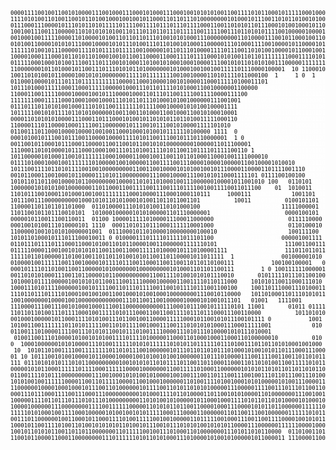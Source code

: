 <font size="-3">
<pre><font color="black">0000111100100110010100001110010001110001010001110001001010101001100111101011000101111100010001100111000010101111011101000100000010</font><br><font color="black">1111010100110100110010110100100010010010110001101101110100000000101000101110011010110100101001010010110000111011001000000101100010</font><br><font color="black">0111000111000010111010110101111101111001111011101110111100011001101010110111000101001000101100011110011110000011100101001110100010</font><br><font color="black">1001001110011100000110101010101001101110110110111011111001111100111011010101111001000001000010000100100011011001100100011011000000</font><br><font color="black">0010001001111100001101000010100110110110111010010101000111000000000110100001110010110001001100010010111011010111100001101111111101</font><br><font color="black">0101001100001010101110001000010101110100111011010010100011000001110100011110010000101100001011010011111011011110010101110100100110</font><br><font color="black">1111110100101110000011110101111011111001000001011011101000011110111001101010010000101100010010010100100000001101011000100011110000</font><br><font color="black">1000010001110001011010110100010010110011000011000111101111000101010011011011111111000111101010010110111101111001100000101111101110</font><br><font color="black">0111110001000101001110011101110010100011010010100010001000011100101011010101001110000011111111111101011001011100010001110011100010</font><br><font color="black">110000000101101000101100111011101010110100000001010001001001001111101110000100001</font><font color="white">11</font><font color="black">10</font><font color="white">0</font><font color="black">11000101000010011111110100000001010101001001</font><br><font color="black">1001101010010110000100101010000000111110111111110010010000110101111011000100</font><font color="white">01</font><font color="black">1</font><font color="white">00000</font><font color="black">1</font><font color="white">0</font><font color="black">0</font><font color="white">00</font><font color="black">1</font><font color="white">010</font><font color="black">0010000100010010110111100010011101001</font><br><font color="black">0110001000010111011101111111111100001100010000100101000011000111110100011101</font><font color="white">0110101001101011110</font><font color="black">01101010000111101110011011101000111</font><br><font color="black">1011101000111110001100011111000001000111011011110101000110010000001100000</font><font color="white">1000010101011001100100100</font><font color="black">00100010011010100000110111110011</font><br><font color="black">1100011001111100001000010010111000010001101110110011110011110000111100</font><font color="white">100101001011101011011100011010</font><font color="black">000101010011110000111111011101</font><br><font color="black">11111110001111100010001000100011101011011101000101001000000111001001</font><font color="white">0100110010110101110100001011000111</font><font color="black">1110110101001000110110111110</font><br><font color="black">0111011101101010010001110101100111111101111000100001010100100001111</font><font color="white">011111010001110001100111000001110000</font><font color="black">110001010010100100010010010</font><br><font color="black">1011111001010111101101010000001001100110100011001000110010100010001</font><font color="white">0011111100100110110111010111100010010</font><font color="black">11111101110011101011001001</font><br><font color="black">0000110101010100001110001101110001010010110101011011010011111000110</font><font color="white">01000011000101001000001110100010001001</font><font color="black">0011111000110111100000010</font><br><font color="black">11000011101100001000111100110000001011100101110010100001111101010</font><font color="white">10010010001001011011000011110101011111100</font><font color="black">000000111010110100001011</font><br><font color="black">01100111011000100001000010010011000100010100101111110100000</font><font color="white">0</font><font color="black">1111</font><font color="white">11</font><font color="black">0</font><font color="white">1101010111011011101011001101100010000010</font><font color="black">10010010111010100001111</font><br><font color="black">0001010010111001011100110000100001111010110011100101110110000001</font><font color="white">10</font><font color="black">1</font><font color="white">1</font><font color="black">0</font><font color="white">00101100110000001111010000110111001011</font><font color="black">00000100000110100111001</font><br><font color="black">00110010110001011100011000011001100101100101010000000010000011011100001</font><font color="white">1000101101011010011110010010010101010</font><font color="black">0101110100111010010011</font><br><font color="black">1110001101010000101110001000100111011010011110101100110111101111100110</font><font color="white">0</font><font color="black">1</font><font color="white">000110000110011101101110110110000111</font><font color="black">0100000111000110000000</font><br><font color="black">1011000001010001100101111111000100001100010011001101101000110001001111000010</font><font color="white">01000000010110100110101001001111</font><font color="black">1001111111111101100101</font><br><font color="black">011110100010001001111111010000010010000011001111001110000100001000001100100001010010</font><font color="white">010101110011110100101010</font><font color="black">0010110100101100110010</font><br><font color="black">101110011110110101111001001000000000110011001000010101001001011100001100001101111001110</font><font color="white">0110100010</font><font color="black">111010101000110100011000010101101</font><br><font color="black">0010110001100100010110000111010110000000011100010000111001010110001111101</font><font color="white">1</font><font color="black">0111100100100</font><font color="white">10101000</font><font color="black">10100010100100011100010000001101010</font><br><font color="black">101011011011001000010110000000010000110101101000100111000000100001011001010</font><font color="white">1</font><font color="black">100</font><font color="white">001</font><font color="black">0110101</font><font color="white">011101</font><font color="black">0001111101</font><font color="white">001</font><font color="black">1000000011111011110110</font><br><font color="black">10000001010101001000000011011000110011110011100111011110010011110011011100</font><font color="white">1000</font><font color="black">01</font><font color="white">01</font><font color="black">1010011</font><font color="white">011100</font><font color="black">010100</font><font color="white">01</font><font color="black">101</font><font color="white">11</font><font color="black">1101011101011110000110</font><br><font color="black">11010111001000110100010010011111111000100001110001000110111</font><font color="white">11001</font><font color="black">1000111</font><font color="white">001001101011</font><font color="black">1001101</font><font color="white">10101</font><font color="black">011010</font><font color="white">1001</font><font color="black">1</font><font color="white">10</font><font color="black">0010101001110011111111</font><br><font color="black">10111001110000000000100010101101010001010011011011001101</font><font color="white">1101001010</font><font color="black">10011</font><font color="white">0110110100</font><font color="black">0100101101</font><font color="white">01011010011000110</font><font color="black">0010111011001010011001</font><br><font color="black">1100001101101101101000</font><font color="white">11</font><font color="black">01101000011101010100110101000100</font><font color="white">101000100101001100100100</font><font color="black">11111000001</font><font color="white">11110100110000100</font><font color="black">1001010110011000100010</font><br><font color="black">1101100101101110010101</font><font color="white">00</font><font color="black">10100010000010101000001101110000001</font><font color="white">1110111001010110001111</font><font color="black">0000100101</font><font color="white">00011111101111010</font><font color="black">1101110101011110011111</font><br><font color="black">0000010110011100110011</font><font color="white">01</font><font color="black">01100</font><font color="white">0</font><font color="black">100001111101000011100011000000</font><font color="white">1101001010111111111000</font><font color="black">0111110000</font><font color="white">0010111001110011</font><font color="black">0111110110010000111110</font><br><font color="black">00010010100111010000101</font><font color="white">0</font><font color="black">1110</font><font color="white">01</font><font color="black">000110101101110001111110001000</font><font color="white">1010110110000001010000</font><font color="black">0110100010</font><font color="white">0001101110001101</font><font color="black">0110111011001001111001</font><br><font color="black">110000010010101010000001001</font><font color="white">10</font><font color="black">01110001011010000100000000100010</font><font color="white">111000001000011100101</font><font color="black">100111100</font><font color="white">10110110100100111</font><font color="black">0100111000100111100111</font><br><font color="black">1010110100010111011100010011</font><font color="white">1</font><font color="black">0</font><font color="white">0</font><font color="black">01000011101111011111011101100</font><font color="white">00010101000011100011</font><font color="black">000001001111</font><font color="white">1111111010000111</font><font color="black">1001000100001111101101</font><br><font color="black">0110111011110111000110001010011010110000100110000001111110101</font><font color="white">10100010010111111101</font><font color="black">111001100111</font><font color="white">000010100011111</font><font color="black">0110000100111001000110</font><br><font color="black">0111110000110010010101010110011001100011111010000101110100001111</font><font color="white">10000011110001010</font><font color="black">111011011011</font><font color="white">1101001110111011</font><font color="black">111110001011001010111</font><br><font color="black">111110110100000110100100110110110100101011001101100001011011111</font><font color="white">11</font><font color="black">1</font><font color="white">01010101001011</font><font color="black">001000001010</font><font color="white">01010110001100100</font><font color="black">001000010001001001111</font><br><font color="black">010000100111111001100100001011110111001100011001100110110110100111</font><font color="white">01011100000</font><font color="black">100100100001</font><font color="white">101</font><font color="black">001</font><font color="white">01110111101000</font><font color="black">100111001100110101111</font><br><font color="black">000101111011010011001100000101000000010000000001010001101101100111</font><font color="white">10000100</font><font color="black">1</font><font color="white">1</font><font color="black">0</font><font color="white">1</font><font color="black">1001111110000011101100</font><font color="white">11000100</font><font color="black">1011001110001110000000</font><br><font color="black">001101010100011100110110000101100000000001100111101001010101110010</font><font color="white">1100010</font><font color="black">01011111011101100100110001011</font><font color="white">001001</font><font color="black">1110110010010011001000</font><br><font color="black">1010001011110000010010101011001110011110000100000110011110110111000</font><font color="white">0101</font><font color="black">101010110011000111010</font><font color="white">011011</font><font color="black">110001</font><font color="white">0111</font><font color="black">0000100101100111101000</font><br><font color="black">1000111010111100000010010111100110111011110011001011110111001100100</font><font color="white">0110</font><font color="black">100110111000111010001100101</font><font color="white">0</font><font color="black">010101</font><font color="white">111</font><font color="black">0111101100000001101010</font><br><font color="black">11101101110111101000100100100110010001010010001000000001110010110000</font><font color="white">011</font><font color="black">1011010001101110101011110010011001</font><font color="white">10</font><font color="black">10101010011011111010101</font><br><font color="black">10010000000100001001000000000000011101100110010000010000101001011101</font><font color="white">110</font><font color="black">01001</font><font color="white">000</font><font color="black">1111001</font><font color="white">101001111110110</font><font color="black">000</font><font color="white">011</font><font color="black">01111010011001000011101</font><br><font color="black">111000011100111001010001000111001100000000000111000101110010111110101</font><font color="white">0</font><font color="black">11001</font><font color="white">0011110</font><font color="black">01011</font><font color="white">1</font><font color="black">0111101</font><font color="white">110100</font><font color="black">110</font><font color="white">011</font><font color="black">11000000011011010011110</font><br><font color="black">11011011010011101111000100111110101110001100110011110111011100011100110000</font><font color="white">0011011010</font><font color="black">10110101001</font><font color="white">001110</font><font color="black">110</font><font color="white">10</font><font color="black">001111110011101101110111</font><br><font color="black">001000100000101100011110101001110110010011000011111000101100101011100101111</font><font color="white">0</font><font color="black">0</font><font color="white">10100001000</font><font color="black">1001</font><font color="white">111100110</font><font color="black">10</font><font color="white">110</font><font color="black">011111101001011001110010</font><br><font color="black">10100110011111110110101111100110101111001000111001110101010100011100011111001</font><font color="white">000001110110</font><font color="black">010</font><font color="white">10001011</font><font color="black">101</font><font color="white">10</font><font color="black">1110100111011011110110111</font><br><font color="black">01100111010000111100111010101100101110100111100001110101110100001010111010001</font><font color="white">010100111110011001001100</font><font color="black">01100000010001011110001110000</font><br><font color="white">0</font><font color="black">010011001110100001010010101001111011110100000110001101000100011000110100000010</font><font color="white">0111101011</font><font color="black">010</font><font color="white">100010011</font><font color="black">10000101110100001101110011001</font><br><font color="black">0</font><font color="white">10</font><font color="black">10001000000101010000111010011111101010111111010101101111110111010011101101101010001001000</font><font color="white">11100111</font><font color="black">001001101000001111100011000100</font><br><font color="white">1</font><font color="black">10</font><font color="white">11</font><font color="black">10101101001111001111111101101011100100000010111011011010111010001010010101101110001110001100001100001011100101000000110010100</font><br><font color="black">01</font><font color="white">1</font><font color="black">10</font><font color="white">1</font><font color="black">1011100101001000010110000100001001010010100100000011011101000011100111100110011011010111000001100000011011110010001111001100</font><br><font color="black">111</font><font color="white">0</font><font color="black">011101010101110101100000000010010101011010111101100110110001100011011010100110011111010111011011111100101111100110000111101100</font><br><font color="black">0000010101100011111101111000111111000010000000110011111010001100000010101011010110110110101101001010000010001101000100110111000010</font><br><font color="black">0110011110101110000000001110010001010100101000010010011100110111001110010011101101110011101001100110010100111011101111000100001111</font><br><font color="black">1010100100111111000011001101111100001100100010000001101001111010010001010100000101001110000111111000110110011110111100001111101001</font><br><font color="black">1100000010000100010001011100110100000010111100110101101010100000111000001111001110111011001101000100100111111110110010010110011001</font><br><font color="black">0001110111000111100111000111000000000010100011110110100001101100101010000110100000001110010011111010011001011001110011010011111111</font><br><font color="black">1000001111011011101110101110100000000011010100101000001011000100011110101101101010000101000100111111110000000010010010100011000100</font><br><font color="black">1000010000001110000000011110011111100000110101011011001100001000111000010101101100000011111101000010010110111101000000011000001011</font><br><font color="black">111110101000100111100010000010100100101011111000111000011000000110110011100100000011111101011</font><font color="white">1</font><font color="black">011000100011010010110101100101101010</font><br><font color="black">0011101100000010011000101100011110100111110010010000011011111001000111001100111100001001010111</font><font color="white">1</font><font color="black">01110101110101000110011111001001111</font><br><font color="black">1000101100111101001101001010101011010010111001011101010100101010110000111000000111111000010001001100111111110110000111111110111101</font><br><font color="black">10010110101011001101101100000001101111100100111010001101000000011101011010110000</font><font color="white">00</font><font color="black">011010011011100101111100011100001010000111000000</font><br><font color="black">110010110000110001100000000111011111101011010100011101000010100101000001011000011</font><font color="white">1</font><font color="black">111000011001111101010101001000100100100001100010</font><br>
</pre></font>
